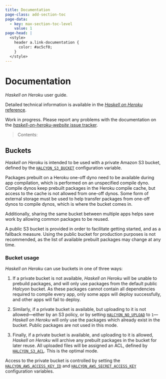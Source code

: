 ```yaml
---
title: Documentation
page-class: add-section-toc
page-data:
  - key: max-section-toc-level
    value: 1
page-head: |
  <style>
    header a.link-documentation {
      color: #ac5cf0;
    }
  </style>
---
```



Documentation
=============

_Haskell on Heroku_ user guide.

Detailed technical information is available in the [_Haskell on Heroku_ reference](documentation/reference/).

Work in progress.  Please report any problems with the documentation on the [_haskell-on-heroku-website_ issue tracker](https://github.com/mietek/haskell-on-heroku-website/issues/).

> Contents:


Buckets
-------

_Haskell on Heroku_ is intended to be used with a private Amazon S3 bucket, defined by the [`HALCYON_S3_BUCKET`](documentation/reference/#halcyon_s3_bucket) configuration variable.

Packages prebuilt on a Heroku one-off dyno need to be available during app compilation, which is performed on an unspecified compile dyno.  Compile dynos keep prebuilt packages in the Heroku compile cache, but access to the cache is not allowed from one-off dynos.  Some form of external storage must be used to help transfer packages from one-off dynos to compile dynos, which is where the bucket comes in.

Additionally, sharing the same bucket between multiple apps helps save work by allowing common packages to be reused.

A public S3 bucket is provided in order to facilitate getting started, and as a fallback measure.  Using the public bucket for production purposes is not recommended, as the list of available prebuilt packages may change at any time.


### Bucket usage

_Haskell on Heroku_ can use buckets in one of three ways:

1.  If a private bucket is not available, _Haskell on Heroku_ will be unable to prebuild packages, and will only use packages from the default public _Halcyon_ bucket.  As these packages cannot contain all dependencies required to compile every app, only some apps will deploy successfully, and other apps will fail to deploy.

2.  Similarly, if a private bucket is available, but uploading to it is not allowed—either by an S3 policy, or by setting [`HALCYON_NO_UPLOAD`](documentation/reference/#halcyon_no_upload) to `1`—_Haskell on Heroku_ will only use the packages which already exist in the bucket.  Public packages are not used in this mode.

3.  Finally, if a private bucket is available, and uploading to it is allowed, _Haskell on Heroku_ will archive any prebuilt packages in the bucket for later reuse.  All uploaded files will be assigned an ACL, defined by [`HALCYON_S3_ACL`](documentation/reference/#halcyon_s3_acl).  This is the optimal mode.

Access to the private bucket is controlled by setting the [`HALCYON_AWS_ACCESS_KEY_ID`](documentation/reference/#halcyon_aws_access_key) and [`HALCYON_AWS_SECRET_ACCESS_KEY`](documentation/reference/#halcyon_aws_secret_access_key) configuration variables.
